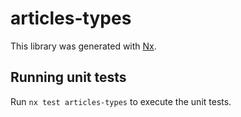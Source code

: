 # articles-types

This library was generated with [Nx](https://nx.dev).

## Running unit tests

Run `nx test articles-types` to execute the unit tests.
